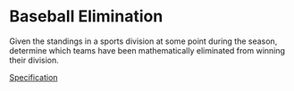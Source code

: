 # Baseball Elimination

Given the standings in a sports division at some point during the season, 
determine which teams have been mathematically eliminated from winning their division.


[Specification](https://coursera.cs.princeton.edu/algs4/assignments/baseball/specification.php)